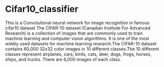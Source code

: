 # Cifar10_classifier
This is a Convolutional neural network for image recognition in famous cifar10 dataset
The CIFAR-10 dataset (Canadian Institute For Advanced Research) is a collection of images that are commonly used to train machine learning and computer vision algorithms. It is one of the most widely used datasets for machine learning research.The CIFAR-10 dataset contains 60,000 32x32 color images in 10 different classes.The 10 different classes represent airplanes, cars, birds, cats, deer, dogs, frogs, horses, ships, and trucks. There are 6,000 images of each class.

